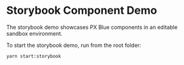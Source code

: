 # Storybook Component Demo
The storybook demo showcases PX Blue components in an editable sandbox environment.

To start the storybook demo, run from the root folder:

`yarn start:storybook`
